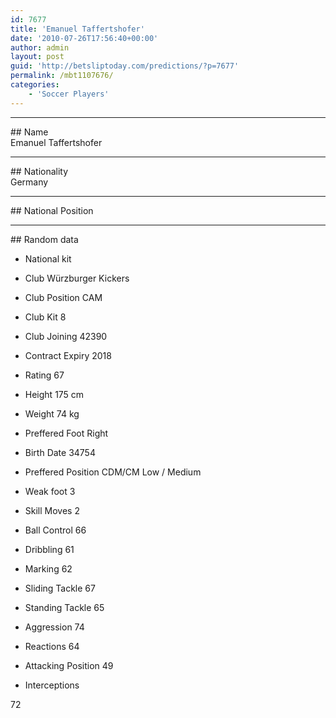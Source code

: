 ```yaml
---
id: 7677
title: 'Emanuel Taffertshofer'
date: '2010-07-26T17:56:40+00:00'
author: admin
layout: post
guid: 'http://betsliptoday.com/predictions/?p=7677'
permalink: /mbt1107676/
categories:
    - 'Soccer Players'
---
```


- - - - - -

\## Name  
 Emanuel Taffertshofer

- - - - - -

\## Nationality  
 Germany

- - - - - -

\## National Position

- - - - - -

\## Random data

- National kit
- Club
 Würzburger Kickers

- Club Position
 CAM

- Club Kit
 8

- Club Joining
 42390

- Contract Expiry
 2018

- Rating
 67

- Height
 175 cm

- Weight
 74 kg

- Preffered Foot
 Right

- Birth Date
 34754

- Preffered Position
 CDM/CM Low / Medium

- Weak foot
 3

- Skill Moves
 2

- Ball Control
 66

- Dribbling
 61

- Marking
 62

- Sliding Tackle
 67

- Standing Tackle
 65

- Aggression
 74

- Reactions
 64

- Attacking Position
 49

- Interceptions

 72